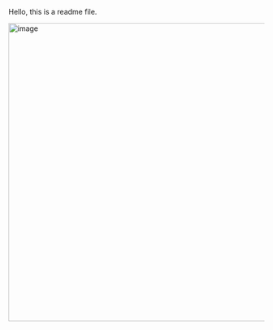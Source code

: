 Hello, this is a readme file.

<img width="1440" height="587" alt="image" src="https://github.com/user-attachments/assets/48766250-5b1c-4aad-bbce-30de7f51e90c" />

